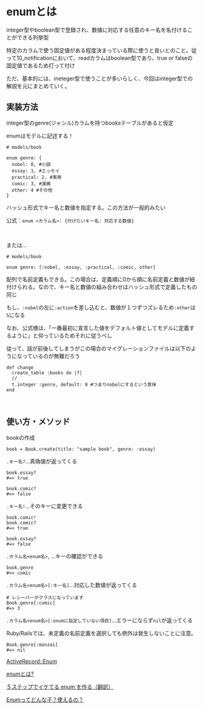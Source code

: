 # enumとは

integer型やboolean型で登録され、数値に対応する任意のキー名を名付けることができる列挙型

特定のカラムで使う固定値がある程度決まっている際に使うと良いとのこと。従って10_notificationにおいて、readカラムはboolean型であり、true or falseの固定値であるため打って付け

ただ、基本的には、ineteger型で使うことが多いらしく、今回はinteger型での解説を元にまとめていく。

## 実装方法

integer型のgenre(ジャンル)カラムを持つbooksテーブルがあると仮定

enumはモデルに記述する！

```
# models/book

enum genre: {
  nobel: 0, #小説
  essay: 1, #エッセイ
  practical: 2, #実用
  comic: 3, #漫画
  other: 4 #その他
}
```

ハッシュ形式でキー名と数値を指定する。この方法が一般的みたい

公式：`enum <カラム名>: {付けたいキー名: 対応する数値}`

<br>

または...

```
# models/book

enum genre: [:nobel, :essay, :practical, :comic, other]
```

配列で名前定義もできる。この場合は、定義順に0から順に名前定義と数値が紐付けられる。なので、キー名と数値の組み合わせはハッシュ形式で定義したもの同じ

もし、`:nobel`の左に`:action`を差し込むと、数値が１つずつズレるため`:other`は`5`になる

なお、公式様は、「一番最初に宣言した値をデフォルト値としてモデルに定義するように」と仰っているためそれに従うべし

従って、話が前後してしまうがこの場合のマイグレーションファイルは以下のようになっているのが無難だろう

```
def change
  create_table :books do |f|
  //
  t.integer :genre, default: 0 #つまりnobelにするという意味
end
```

<br>

## 使い方・メソッド

bookの作成

```
book = Book.create(title: "sample book", genre: :essay)
```

`.キー名?`...真偽値が返ってくる

```
book.essay?
#=> true

book.comic?
#=> false
```

`.キー名!`...そのキーに変更できる

```
book.comic!
book.comic?
#=> true

book.essay?
#=> false
```

`.カラム名<enum名>`, ...キーの確認ができる

```
book.genre
#=> comic
```

`.カラム名<enum名>[:キー名]`...対応した数値が返ってくる

```
# レシーバーがクラスになっています
Book.genre[:comic]
#=> 3
```

`.カラム名<enum名>[:enumに指定していない項目]`...エラーにならず`nil`が返ってくる

Ruby/Railsでは、未定義の名前定義を選択しても例外は発生しないことに注意。

```
Book.genre[:manzai]
#=> nil
```

[ActiveRecord::Enum](https://api.rubyonrails.org/v5.1/classes/ActiveRecord/Enum.html)

[enumとは?](https://qiita.com/clbcl226/items/3e832603060282ddb4fd)

[５ステップでイケてる enum を作る（翻訳）](https://qiita.com/punkshiraishi/items/799bef63607e03262644)

[Enumってどんな子？使えるの？](https://qiita.com/ozackiee/items/17b91e26fad58e147f2e)
